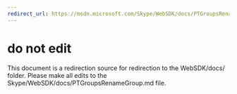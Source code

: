 ```yaml
---
redirect_url: https://msdn.microsoft.com/Skype/WebSDK/docs/PTGroupsRenameGroup
---
```

# do not edit
This document is a redirection source for redirection to the WebSDK/docs/ folder. Please make all edits to the Skype/WebSDK/docs/PTGroupsRenameGroup.md file.

